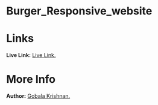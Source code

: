 ﻿# Burger_Responsive_website
# Links
<b>Live Link:</b> <a href=" https://gkrizz.github.io/Burger_Responsive_website/" target="_blank">Live Link.</a>

# More Info
<b>Author:</b> <a href="https://gkrizz.github.io/1-Portfolio/" target="_blank">Gobala Krishnan.</a>
